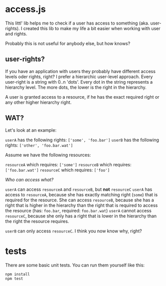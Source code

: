 # access.js

This littl' lib helps me to check if a user has access to something (aka. user-rights). I created this lib to make my life a bit easier when working with user and rights.

Probably this is not useful for anybody else, but how knows?

## user-rights? ##

If you have an application with users they probably have different access levels oder rights, right? I prefer a hierarchic user-level approach. Every user-right is a string with 0..n 'dots'. Every dot in the string represents a hierarchy level. The more dots, the lower is the right in the hierarchy.

A user is granted access to a resource, if he has the exact required right or any other higher hierarchy right.

## WAT? ##

Let's look at an example:

`userA` has the following rights: `['some', 'foo.bar']`
`userB` has the following rights: `['other', 'foo.bar.wat']`

Assume we have the following resources:

`resourceA` which requires: `['some']`
`resourceB` which requires: `['foo.bar.wat']`
`resourceC` which requires: `['foo']`

*Who can access what?*

`userA` can access `resourceA` and `resourceB`, but **not** `resourceC`
`userA` has access to `resourceA`, because she has exactly matching right (`some`) that is required for the resource.
She can access `resourceB`, because she has a right that is higher in the hierarchy than the right that is required to access the resource (has: `foo.bar`, required: `foo.bar.wat`)
`userA` cannot access `resourceC`, because she only has a right that is lower in the hierarchy than the right the resource requires.


`userB` can only access `resourceC`. I think you now know why, right?

# tests

There are some basic unit tests. You can run them yourself like this:

```
npm install
npm test
```
